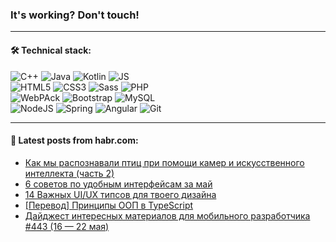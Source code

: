 ### It's working? Don't touch!

---

#### 🛠️ Technical stack:

![C++](https://img.shields.io/badge/C++-informational?logo=c%2B%2B&style=flat&logoColor=white&color=9C033A)
![Java](https://img.shields.io/badge/Java-informational?logo=java&style=flat&logoColor=white&color=007396)
![Kotlin](https://img.shields.io/badge/Kotlin-informational?logo=Kotlin&style=flat&logoColor=white&color=0095D5)
![JS](https://img.shields.io/badge/JS-informational?logo=javaScript&style=flat&logoColor=black&color=F7Df1E) <br>
![HTML5](https://img.shields.io/badge/HTML5-informational?logo=html5&style=flat&logoColor=white&color=E34F26)
![CSS3](https://img.shields.io/badge/CSS3-informational?logo=css3&style=flat&logoColor=white&color=157286)
![Sass](https://img.shields.io/badge/Saas-informational?logo=sass&style=flat&logoColor=white&color=hotpink)
![PHP](https://img.shields.io/badge/PHP-informational?logo=php&style=flat&logoColor=white&color=777BB4) <br>
![WebPAck](https://img.shields.io/badge/WebPack-informational?logo=webPack&style=flat&logoColor=white&color=FF6F00)
![Bootstrap](https://img.shields.io/badge/Bootstrap-informational?logo=Bootstrap&style=flat&logoColor=white&color=7952B3)
![MySQL](https://img.shields.io/badge/MySQL-informational?logo=MySQL&style=flat&logoColor=white&color=00f) <br>
![NodeJS](https://img.shields.io/badge/NodeJS-informational?logo=node.js&style=flat&logoColor=white&color=43853D)
![Spring](https://img.shields.io/badge/Spring-informational?logo=Spring&style=flat&logoColor=white&color=0A9EDC)
![Angular](https://img.shields.io/badge/Vue-informational?logo=vue.js&style=flat&logoColor=white&color=red)
![Git](https://img.shields.io/badge/Git-informational?logo=git&style=flat&logoColor=white&color=darkorange)

___

#### 💬 Latest posts from habr.com:

<!-- BLOG-POST-LIST:START -->
- [Как мы распознавали птиц при помощи камер и искусственного интеллекта &lpar;часть 2&rpar;](https://habr.com/ru/post/667194/?utm_source=habrahabr&utm_medium=rss&utm_campaign=667194)
- [6 советов по удобным интерфейсам за май](https://habr.com/ru/post/667118/?utm_source=habrahabr&utm_medium=rss&utm_campaign=667118)
- [14 Важных UI/UX типсов для твоего дизайна](https://habr.com/ru/post/667188/?utm_source=habrahabr&utm_medium=rss&utm_campaign=667188)
- [[Перевод] Принципы ООП в TypeScript](https://habr.com/ru/post/667156/?utm_source=habrahabr&utm_medium=rss&utm_campaign=667156)
- [Дайджест интересных материалов для мобильного разработчика #443 &lpar;16 — 22 мая&rpar;](https://habr.com/ru/post/667178/?utm_source=habrahabr&utm_medium=rss&utm_campaign=667178)
<!-- BLOG-POST-LIST:END -->
